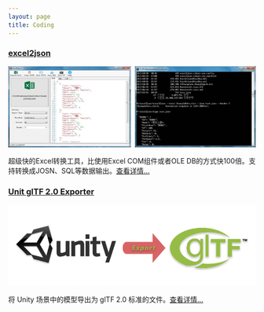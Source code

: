 ```yaml
---
layout: page
title: Coding
---
```


### [excel2json](/app/excel2json.html)

![excel2json](/assets/img/excel2json/cover.jpg)  

超级快的Excel转换工具，比使用Excel COM组件或者OLE DB的方式快100倍。支持转换成JOSN、SQL等数据输出。[查看详情...](/app/excel2json.html)

### [Unit glTF 2.0 Exporter](/app/unity-gltf-exporter.html)

![unit-gltf-exporter](/assets/img/unity/exporter-cover.png)  

将 Unity 场景中的模型导出为 glTF 2.0 标准的文件。[查看详情...](/app/unity-gltf-exporter.html)
